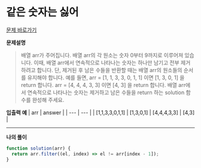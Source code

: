 # 같은 숫자는 싫어

[문제 바로가기](https://school.programmers.co.kr/learn/courses/30/lessons/12906)

**문제설명**

> 배열 arr가 주어집니다. 배열 arr의 각 원소는 숫자 0부터 9까지로 이루어져 있습니다. 이때, 배열 arr에서 연속적으로 나타나는 숫자는 하나만 남기고 전부 제거하려고 합니다. 단, 제거된 후 남은 수들을 반환할 때는 배열 arr의 원소들의 순서를 유지해야 합니다. 예를 들면,
> arr = [1, 1, 3, 3, 0, 1, 1] 이면 [1, 3, 0, 1] 을 return 합니다.
> arr = [4, 4, 4, 3, 3] 이면 [4, 3] 을 return 합니다.
> 배열 arr에서 연속적으로 나타나는 숫자는 제거하고 남은 수들을 return 하는 solution 함수를 완성해 주세요.

**입출력 예**
| arr | answer |
| --- | --- |
| [1,1,3,3,0,1,1] | [1,3,0,1]
| [4,4,4,3,3] | [4,3] |

---

**나의 풀이**

```javascript
function solution(arr) {
  return arr.filter((el, index) => el != arr[index - 1]);
}
```
